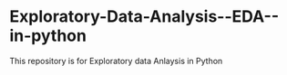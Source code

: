 # Exploratory-Data-Analysis--EDA--in-python
 This repository is for Exploratory data Anlaysis in Python
